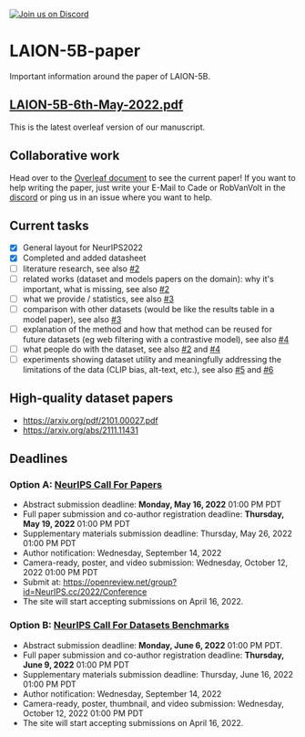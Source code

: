 <a href="https://discord.gg/xBPBXfcFHd"><img alt="Join us on Discord" src="https://img.shields.io/discord/823813159592001537?color=5865F2&logo=discord&logoColor=white"></a>

# LAION-5B-paper

Important information around the paper of LAION-5B.

## [LAION-5B-6th-May-2022.pdf](LAION-5B-6th-May-2022.pdf)

This is the latest overleaf version of our manuscript.

## Collaborative work

Head over to the [Overleaf document](https://www.overleaf.com/project/6269fb5a48a63539152e9045) to see the current paper! If you want to help writing the paper, just write your E-Mail to Cade or RobVanVolt in the [discord](https://discord.gg/xBPBXfcFHd) or ping us in an issue where you want to help.

## Current tasks

- [x] General layout for NeurIPS2022
- [x] Completed and added datasheet
- [ ] literature research, see also [#2](/../../issues/2)
- [ ] related works (dataset and models papers on the domain): why it's important, what is missing, see also [#2](/../../issues/2)
- [ ] what we provide / statistics, see also [#3](/../../issues/3)
- [ ] comparison with other datasets (would be like the results table in a model paper), see also [#3](/../../issues/3)
- [ ] explanation of the method and how that method can be reused for future datasets (eg web filtering with a contrastive model), see also [#4](/../../issues/4)
- [ ] what people do with the dataset, see also [#2](/../../issues/2) and [#4](/../../issues/4)
- [ ] experiments showing dataset utility and meaningfully addressing the limitations of the data (CLIP bias, alt-text, etc.), see also [#5](/../../issues/5) and [#6](/../../issues/6)

## High-quality dataset papers

- https://arxiv.org/pdf/2101.00027.pdf 
- https://arxiv.org/abs/2111.11431

## Deadlines

### Option A: [NeurIPS Call For Papers](https://nips.cc/Conferences/2022/CallForPapers)

- Abstract submission deadline: **Monday, May 16, 2022** 01:00 PM PDT
- Full paper submission and co-author registration deadline: **Thursday, May 19, 2022** 01:00 PM PDT
- Supplementary materials submission deadline: Thursday, May 26, 2022 01:00 PM PDT 
- Author notification: Wednesday, September 14, 2022
- Camera-ready, poster, and video submission: Wednesday, October 12, 2022 01:00 PM PDT
- Submit at: https://openreview.net/group?id=NeurIPS.cc/2022/Conference 
- The site will start accepting submissions on April 16, 2022.

### Option B: [NeurIPS Call For Datasets Benchmarks](https://neurips.cc/Conferences/2022/CallForDatasetsBenchmarks)

- Abstract submission deadline: **Monday, June 6, 2022** 01:00 PM PDT.
- Full paper submission and co-author registration deadline: **Thursday, June 9, 2022** 01:00 PM PDT
- Supplementary materials submission deadline: Thursday, June 16, 2022 01:00 PM PDT 
- Author notification: Wednesday, September 14, 2022
- Camera-ready, poster, thumbnail, and video submission: Wednesday, October 12, 2022 01:00 PM PDT
- The site will start accepting submissions on April 16, 2022. 
